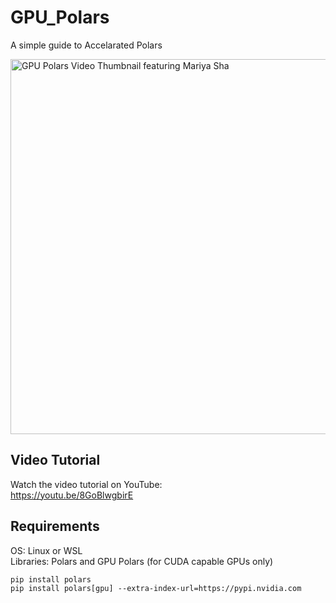 # GPU_Polars
A simple guide to Accelarated Polars

<a href="https://youtu.be/8GoBlwgbirE" target="_blank"><img src="https://github.com/user-attachments/assets/32a67243-8e2d-4898-9832-8744e4c80de3" style="width:600px;" alt="GPU Polars Video Thumbnail featuring Mariya Sha"></a>

## Video Tutorial

Watch the video tutorial on YouTube:
<br>
https://youtu.be/8GoBlwgbirE

## Requirements

OS: Linux or WSL
<br>
Libraries: Polars and GPU Polars (for CUDA capable GPUs only)
```
pip install polars
pip install polars[gpu] --extra-index-url=https://pypi.nvidia.com
```

